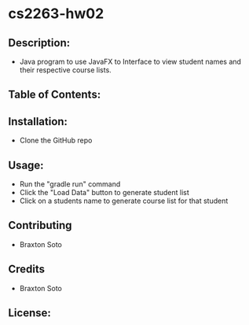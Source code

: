 # cs2263-hw02

## Description:
- Java program to use JavaFX to Interface to view student names and their respective course lists.

## Table of Contents:

## Installation:
- Clone the GitHub repo
## Usage:
- Run the "gradle run" command
- Click the "Load Data" button to generate student list
- Click on a students name to generate course list for that student

## Contributing
- Braxton Soto

## Credits
- Braxton Soto

## License: